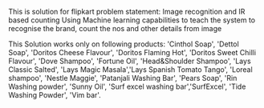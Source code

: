This is solution for flipkart problem statement: Image recognition and IR based counting 
Using Machine learning capabilities to teach the system to recognise the brand, count the nos and other details from image

This Solution works only on following products:
'Cinthol Soap', 'Dettol Soap', 'Doritos Cheese Flavour', 'Doritos Flaming Hot', 'Doritos Sweet Chilli Flavour', 'Dove Shampoo', 'Fortune Oil', 'Head&Shoulder Shampoo', 'Lays Classic Salted', 'Lays Magic Masala','Lays Spanish Tomato Tango', 'Loreal shampoo', 'Nestle Maggie', 'Patanjali Washing Bar', 'Pears Soap', 'Rin Washing powder', 'Sunny Oil', 'Surf excel washing bar','SurfExcel', 'Tide Washing Powder', 'Vim bar'.





